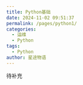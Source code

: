 ```yaml
---
title: Python基础
date: 2024-11-02 09:51:37
permalink: /pages/python1/
categories:
  - 运维
  - Python
tags:
  - Python
author: 星途物语
---
```

待补充